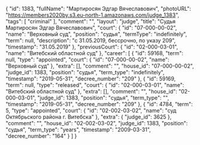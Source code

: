 {
    "id": 1383,
    "fullName": "Мартиросян Эдгар Вячеславович",
    "photoURL": "https://members2020by.s3.eu-north-1.amazonaws.com/judge_1383",
    "tags": [
        "criminal"
    ],
    "comment": "",
    "layout": "judge",
    "title": "Судья Мартиросян Эдгар Вячеславович",
    "court": {
        "id": "07-000-00-02",
        "name": "Верховный суд",
        "position": "судья",
        "termType": "indefinitely",
        "term": null,
        "description": "c 31.05.2019, бессрочно, по указу 209",
        "timestamp": "31.05.2019"
    },
    "previousCourt": {
        "id": "02-000-03-01",
        "name": "Витебский областной суд"
    },
    "career": [
        {
            "id": 59168,
            "term": null,
            "type": "appointed",
            "court": {
                "id": "07-000-00-02",
                "name": "Верховный суд"
            },
            "extra": [],
            "comment": "",
            "house_id": "07-000-00-02",
            "judge_id": 1383,
            "position": "судья",
            "term_type": "indefinitely",
            "timestamp": "2019-05-31",
            "decree_number": "209"
        },
        {
            "id": 59169,
            "term": null,
            "type": "released",
            "court": {
                "id": "02-000-03-01",
                "name": "Витебский областной суд"
            },
            "extra": [],
            "comment": "",
            "house_id": "02-000-03-01",
            "judge_id": 1383,
            "position": "судья",
            "term_type": "",
            "timestamp": "2019-05-31",
            "decree_number": "209"
        },
        {
            "id": 4784,
            "term": 5,
            "type": "appointed",
            "court": {
                "id": "02-002-03-02",
                "name": "суд Октябрьского района г. Витебска"
            },
            "extra": {
                "judge_id": 3625
            },
            "comment": "",
            "house_id": "02-002-03-02",
            "judge_id": 1383,
            "position": "судья",
            "term_type": "years",
            "timestamp": "2009-03-31",
            "decree_number": "164"
        }
    ]
}